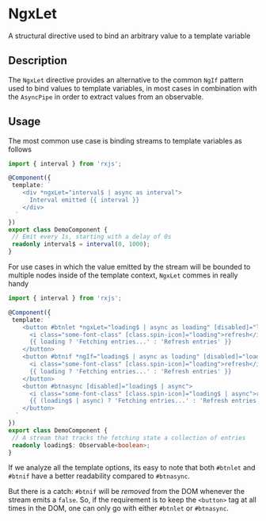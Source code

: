 # NgxLet

A structural directive used to bind an arbitrary value to a template variable

## Description

The `NgxLet` directive provides an alternative to the common `NgIf` pattern used to bind
values to template variables, in most cases in combination with the `AsyncPipe` in order to
extract values from an observable.

## Usage

The most common use case is binding streams to template variables as follows

```typescript
import { interval } from 'rxjs';

@Component({
 template: `
    <div *ngxLet="interval$ | async as interval">
      Interval emitted {{ interval }}
    </div>
  `
})
export class DemoComponent {
 // Emit every 1s, starting with a delay of 0s
 readonly interval$ = interval(0, 1000);
}
```

For use cases in which the value emitted by the stream will be bounded to multiple nodes
inside of the template context, `NgxLet` commes in really handy

```typescript
import { interval } from 'rxjs';

@Component({
 template: `
    <button #btnlet *ngxLet="loading$ | async as loading" [disabled]="loading">
      <i class="some-font-class" [class.spin-icon]="loading">refresh</i>
      {{ loading ? 'Fetching entries...' : 'Refresh entries' }}
    </button>
    <button #btnif *ngIf="loading$ | async as loading" [disabled]="loading">
      <i class="some-font-class" [class.spin-icon]="loading">refresh</i>
      {{ loading ? 'Fetching entries...' : 'Refresh entries' }}
    </button>
    <button #btnasync [disabled]="loading$ | async">
      <i class="some-font-class" [class.spin-icon]="loading$ | async">refresh</i>
      {{ (loading$ | async) ? 'Fetching entries...' : 'Refresh entries' }}
    </button>
  `
})
export class DemoComponent {
 // A stream that tracks the fetching state a collection of entries
 readonly loading$: Observable<boolean>;
}
```

If we analyze all the template options, its easy to note that both `#btnlet` and `#btnif` have a better readability compared to `#btnasync`.

But there is a catch: `#btnif` will be _removed_ from the DOM whenever the stream emits a `false`. So, if the requirement is to keep the `<button>` tag at all times in the DOM, one can only go with either `#btnlet` or `#btnasync`.
